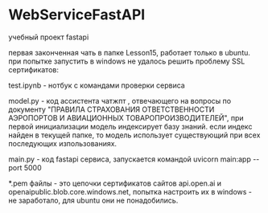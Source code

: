 # WebServiceFastAPI
учебный проект fastapi

первая законченная чать в папке Lesson15, работает только в ubuntu. 
при попытке запустить в windows не удалось решить проблему SSL сертификатов:

test.ipynb -  нотбук с командами проверки сервиса

model.py - код ассистента чатжпт , отвечающего на вопросы по документу "ПРАВИЛА СТРАХОВАНИЯ ОТВЕТСТВЕННОСТИ АЭРОПОРТОВ И АВИАЦИОННЫХ ТОВАРОПРОИЗВОДИТЕЛЕЙ", при первой инициализации модель индексирует базу знаний. если индекс найден в текущей папке, то модель использует существующий при всех последующих изпользованиях.

main.py - код fastapi сервиса, запускается командой uvicorn main:app --port 5000

*.pem файлы - это цепочки сертификатов сайтов api.open.ai и openaipublic.blob.core.windows.net, попытка настроить их в windows - не заработало, для ubuntu они не понадобились.
